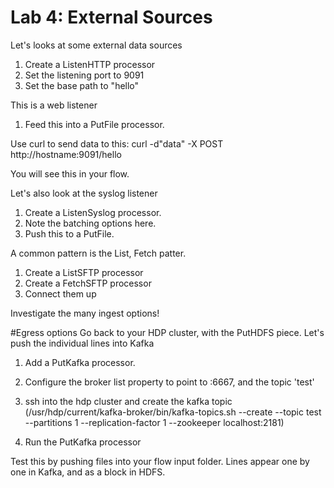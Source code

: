 # Lab 4: External Sources

Let's looks at some external data sources

1. Create a ListenHTTP processor
  1. Set the listening port to 9091
  1. Set the base path to "hello"

This is a web listener

1. Feed this into a PutFile processor.

Use curl to send data to this:
curl -d"data" -X POST http://hostname:9091/hello

You will see this in your flow.

Let's also look at the syslog listener

1. Create a ListenSyslog processor.
  1. Note the batching options here.
1. Push this to a PutFile.

A common pattern is the List, Fetch patter.

1. Create a ListSFTP processor
1. Create a FetchSFTP processor
1. Connect them up

Investigate the many ingest options!

#Egress options
Go back to your HDP cluster, with the PutHDFS piece. Let's push the individual lines into Kafka

1. Add a PutKafka processor.
1. Configure the broker list property to point to <ip address>:6667, and the topic 'test'

1. ssh into the hdp cluster and create the kafka topic (/usr/hdp/current/kafka-broker/bin/kafka-topics.sh --create --topic test --partitions 1 --replication-factor 1 --zookeeper localhost:2181)
1. Run the PutKafka processor

Test this by pushing files into your flow input folder. Lines appear one by one in Kafka, and as a block in HDFS.
